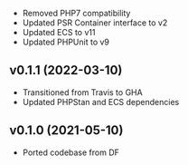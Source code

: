 * Removed PHP7 compatibility
* Updated PSR Container interface to v2
* Updated ECS to v11
* Updated PHPUnit to v9

## v0.1.1 (2022-03-10)
* Transitioned from Travis to GHA
* Updated PHPStan and ECS dependencies

## v0.1.0 (2021-05-10)
* Ported codebase from DF
